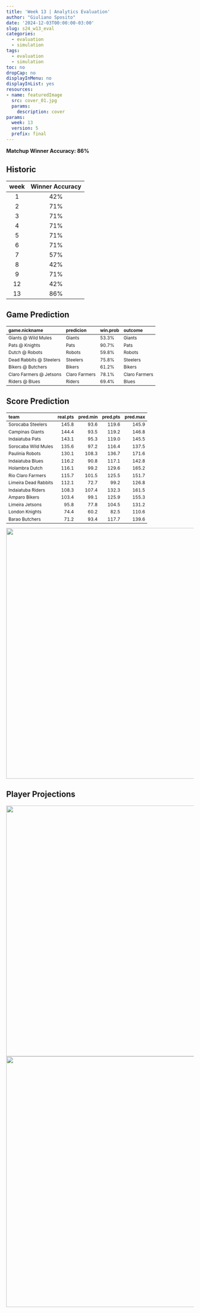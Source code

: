 ```yaml
---
title: 'Week 13 | Analytics Evaluation'
author: "Giuliano Sposito"
date: '2024-12-03T00:00:00-03:00'
slug: s24_w13_eval
categories:
  - evaluation
  - simulation
tags:
  - evaluation
  - simulation
toc: no
dropCap: no
displayInMenu: no
displayInList: yes
resources:
- name: featuredImage
  src: cover_01.jpg
  params:
    description: cover
params:
  week: 13
  version: 5
  prefix: final
---
```

<script src="{{< blogdown/postref >}}index_files/kePrint/kePrint.js"></script>
<link href="{{< blogdown/postref >}}index_files/lightable/lightable.css" rel="stylesheet" />
<script src="{{< blogdown/postref >}}index_files/kePrint/kePrint.js"></script>
<link href="{{< blogdown/postref >}}index_files/lightable/lightable.css" rel="stylesheet" />

**Matchup Winner Accuracy: 86%**

<!--more-->

## Historic

| week | Winner Accuracy |
|:----:|:---------------:|
| 1    |       42%       |
| 2    |       71%       |
| 3    |       71%       |
| 4    |       71%       |
| 5    |       71%       |
| 6    |       71%       |
| 7    |       57%       |
| 8    |       42%       |
| 9    |       71%       |
| 12   |       42%       |
| 13   |       86%       |






## Game Prediction

<table class="table" style="font-size: 12px; margin-left: auto; margin-right: auto;">
 <thead>
  <tr>
   <th style="text-align:left;"> game.nickname </th>
   <th style="text-align:left;"> predicion </th>
   <th style="text-align:left;"> win.prob </th>
   <th style="text-align:left;"> outcome </th>
  </tr>
 </thead>
<tbody>
  <tr>
   <td style="text-align:left;"> Giants @ Wild Mules </td>
   <td style="text-align:left;"> Giants </td>
   <td style="text-align:left;"> 53.3% </td>
   <td style="text-align:left;"> Giants </td>
  </tr>
  <tr>
   <td style="text-align:left;"> Pats @ Knights </td>
   <td style="text-align:left;"> Pats </td>
   <td style="text-align:left;"> 90.7% </td>
   <td style="text-align:left;"> Pats </td>
  </tr>
  <tr>
   <td style="text-align:left;"> Dutch @ Robots </td>
   <td style="text-align:left;"> Robots </td>
   <td style="text-align:left;"> 59.8% </td>
   <td style="text-align:left;"> Robots </td>
  </tr>
  <tr>
   <td style="text-align:left;"> Dead Rabbits @ Steelers </td>
   <td style="text-align:left;"> Steelers </td>
   <td style="text-align:left;"> 75.8% </td>
   <td style="text-align:left;"> Steelers </td>
  </tr>
  <tr>
   <td style="text-align:left;"> Bikers @ Butchers </td>
   <td style="text-align:left;"> Bikers </td>
   <td style="text-align:left;"> 61.2% </td>
   <td style="text-align:left;"> Bikers </td>
  </tr>
  <tr>
   <td style="text-align:left;"> Claro Farmers @ Jetsons </td>
   <td style="text-align:left;"> Claro Farmers </td>
   <td style="text-align:left;"> 78.1% </td>
   <td style="text-align:left;"> Claro Farmers </td>
  </tr>
  <tr>
   <td style="text-align:left;"> Riders @ Blues </td>
   <td style="text-align:left;"> Riders </td>
   <td style="text-align:left;"> 69.4% </td>
   <td style="text-align:left;"> Blues </td>
  </tr>
</tbody>
</table>


## Score Prediction

<table class="table" style="font-size: 12px; margin-left: auto; margin-right: auto;">
 <thead>
  <tr>
   <th style="text-align:left;"> team </th>
   <th style="text-align:right;"> real.pts </th>
   <th style="text-align:right;"> pred.min </th>
   <th style="text-align:right;"> pred.pts </th>
   <th style="text-align:right;"> pred.max </th>
  </tr>
 </thead>
<tbody>
  <tr>
   <td style="text-align:left;"> Sorocaba Steelers </td>
   <td style="text-align:right;"> 145.8 </td>
   <td style="text-align:right;"> 93.6 </td>
   <td style="text-align:right;"> 119.6 </td>
   <td style="text-align:right;"> 145.9 </td>
  </tr>
  <tr>
   <td style="text-align:left;"> Campinas Giants </td>
   <td style="text-align:right;"> 144.4 </td>
   <td style="text-align:right;"> 93.5 </td>
   <td style="text-align:right;"> 119.2 </td>
   <td style="text-align:right;"> 146.8 </td>
  </tr>
  <tr>
   <td style="text-align:left;"> Indaiatuba Pats </td>
   <td style="text-align:right;"> 143.1 </td>
   <td style="text-align:right;"> 95.3 </td>
   <td style="text-align:right;"> 119.0 </td>
   <td style="text-align:right;"> 145.5 </td>
  </tr>
  <tr>
   <td style="text-align:left;"> Sorocaba Wild Mules </td>
   <td style="text-align:right;"> 135.6 </td>
   <td style="text-align:right;"> 97.2 </td>
   <td style="text-align:right;"> 116.4 </td>
   <td style="text-align:right;"> 137.5 </td>
  </tr>
  <tr>
   <td style="text-align:left;"> Paulinia Robots </td>
   <td style="text-align:right;"> 130.1 </td>
   <td style="text-align:right;"> 108.3 </td>
   <td style="text-align:right;"> 136.7 </td>
   <td style="text-align:right;"> 171.6 </td>
  </tr>
  <tr>
   <td style="text-align:left;"> Indaiatuba Blues </td>
   <td style="text-align:right;"> 116.2 </td>
   <td style="text-align:right;"> 90.8 </td>
   <td style="text-align:right;"> 117.1 </td>
   <td style="text-align:right;"> 142.8 </td>
  </tr>
  <tr>
   <td style="text-align:left;"> Holambra Dutch </td>
   <td style="text-align:right;"> 116.1 </td>
   <td style="text-align:right;"> 99.2 </td>
   <td style="text-align:right;"> 129.6 </td>
   <td style="text-align:right;"> 165.2 </td>
  </tr>
  <tr>
   <td style="text-align:left;"> Rio Claro Farmers </td>
   <td style="text-align:right;"> 115.7 </td>
   <td style="text-align:right;"> 101.5 </td>
   <td style="text-align:right;"> 125.5 </td>
   <td style="text-align:right;"> 151.7 </td>
  </tr>
  <tr>
   <td style="text-align:left;"> Limeira Dead Rabbits </td>
   <td style="text-align:right;"> 112.1 </td>
   <td style="text-align:right;"> 72.7 </td>
   <td style="text-align:right;"> 99.2 </td>
   <td style="text-align:right;"> 126.8 </td>
  </tr>
  <tr>
   <td style="text-align:left;"> Indaiatuba Riders </td>
   <td style="text-align:right;"> 108.3 </td>
   <td style="text-align:right;"> 107.4 </td>
   <td style="text-align:right;"> 132.3 </td>
   <td style="text-align:right;"> 161.5 </td>
  </tr>
  <tr>
   <td style="text-align:left;"> Amparo Bikers </td>
   <td style="text-align:right;"> 103.4 </td>
   <td style="text-align:right;"> 99.1 </td>
   <td style="text-align:right;"> 125.9 </td>
   <td style="text-align:right;"> 155.3 </td>
  </tr>
  <tr>
   <td style="text-align:left;"> Limeira Jetsons </td>
   <td style="text-align:right;"> 95.8 </td>
   <td style="text-align:right;"> 77.8 </td>
   <td style="text-align:right;"> 104.5 </td>
   <td style="text-align:right;"> 131.2 </td>
  </tr>
  <tr>
   <td style="text-align:left;"> London Knights </td>
   <td style="text-align:right;"> 74.4 </td>
   <td style="text-align:right;"> 60.2 </td>
   <td style="text-align:right;"> 82.5 </td>
   <td style="text-align:right;"> 110.6 </td>
  </tr>
  <tr>
   <td style="text-align:left;"> Barao Butchers </td>
   <td style="text-align:right;"> 71.2 </td>
   <td style="text-align:right;"> 93.4 </td>
   <td style="text-align:right;"> 117.7 </td>
   <td style="text-align:right;"> 139.6 </td>
  </tr>
</tbody>
</table>


<img src="{{< blogdown/postref >}}index_files/figure-html/scoreChart-1.png" width="672" />

## Player Projections

<img src="{{< blogdown/postref >}}index_files/figure-html/pointsProj-1.png" width="672" />

<img src="{{< blogdown/postref >}}index_files/figure-html/projErrors-1.png" width="672" />


